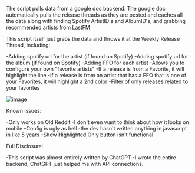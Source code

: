 The script pulls data from a google doc backend. The google doc automatically pulls the release threads as they are posted and caches all the data along with finding Spotify ArtistID's and AlbumID's, and grabbing recommended artists from LastFM

This script itself just grabs the data and throws it at the Weekly Release Thread, including:

-Adding spotify url for the artist (if found on Spotify)
-Adding spotify url for the album (if found on Spotify)
-Adding FFO for each artist
-Allows you to configure your own "favorite artists"
-If a release is from a Favorite, it will highlight the line
-If a release is from an artist that has a FFO that is one of your Favorites, it will highlight a 2nd color
-Filter of only releases related to your favorites

![image](https://github.com/user-attachments/assets/ddbaa391-0aeb-4757-b392-a3a3f3f92816)

Known issues:

-Only works on Old Reddit
-I don't even want to think about how it looks on mobile
-Config is ugly as hell
-the dev hasn't written anything in javascript in like 5 years
-Show Highlighted Only button isn't functional

Full Disclosure:

-This script was almost entirely written by ChatGPT
-I wrote the entire backend, ChatGPT just helped me with API connections.
